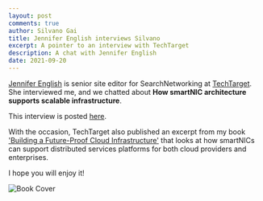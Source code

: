 ```yaml
---
layout: post
comments: true
author: Silvano Gai
title: Jennifer English interviews Silvano
excerpt: A pointer to an interview with TechTarget
description: A chat with Jennifer English
date: 2021-09-20
---
```


[Jennifer English](https://www.techtarget.com/contributor/Jennifer-English) is senior site editor for SearchNetworking at [TechTarget](https://www.techtarget.com). She interviewed me, and we chatted about **How smartNIC architecture supports scalable infrastructure**.

This interview is posted [here](https://www.techtarget.com/searchnetworking/feature/How-smartNIC-architecture-supports-scalable-infrastructure).

With the occasion, TechTarget also published an excerpt from my book ['Building a Future-Proof Cloud Infrastructure'](https://www.informit.com/store/building-a-future-proof-cloud-infrastructure-a-unified-9780136624097?utm_source=pensando&utm_medium=website&utm_campaign=bookad) that looks at how smartNICs can support distributed services platforms for both cloud providers and enterprises.

I hope you will enjoy it!

![Book Cover](/assets/images/book-cover.jpg)

